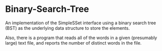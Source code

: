 # Binary-Search-Tree
An implementation of the SimpleSSet interface using a binary search tree (BST) as the underlying data structure to store the elements.

Also, there is a program that reads all of the words in a given (presumably large) text file, and reports the number of distinct words in the file. 
